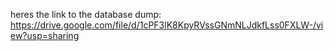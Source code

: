 heres the link to the database dump: https://drive.google.com/file/d/1cPF3lK8KpyRVssGNmNLJdkfLss0FXLW-/view?usp=sharing 
